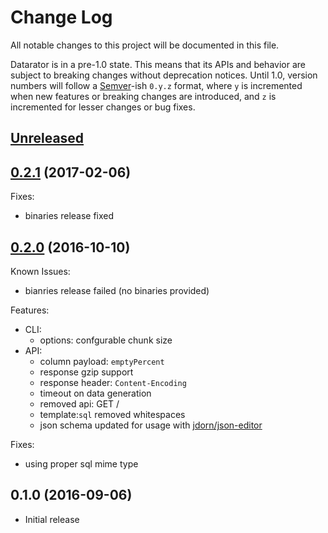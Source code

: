 # Change Log

All notable changes to this project will be documented in this file.

Datarator is in a pre-1.0 state. This means that its APIs and behavior are subject to breaking changes without deprecation notices. Until 1.0, version numbers will follow a [Semver][]-ish `0.y.z` format, where `y` is incremented when new features or breaking changes are introduced, and `z` is incremented for lesser changes or bug fixes.

## [Unreleased][]

## [0.2.1][] (2017-02-06)

Fixes:
* binaries release fixed

## [0.2.0][] (2016-10-10)

Known Issues:
* bianries release failed (no binaries provided)

Features:
* CLI:
    * options: confgurable chunk size
* API: 
    * column payload: `emptyPercent`
    * response gzip support
    * response header: `Content-Encoding`
    * timeout on data generation
    * removed api: GET /
    * template:`sql` removed whitespaces
    * json schema updated for usage with [jdorn/json-editor](http://github.com/jdorn/json-editor)

Fixes:
* using proper sql mime type

## 0.1.0 (2016-09-06)

* Initial release
 
[Semver]: http://semver.org
[Unreleased]: https://github.com/datarator/datarator/compare/v0.2.0...master
[0.2.1]: https://github.com/datarator/datarator/compare/v0.2.0...v0.2.1
[0.2.0]: https://github.com/datarator/datarator/compare/0.1.0...v0.2.0